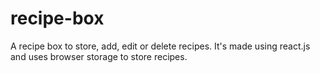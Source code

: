 # recipe-box
A recipe box to store, add, edit or delete recipes. It's made using react.js and uses browser storage to store recipes.
